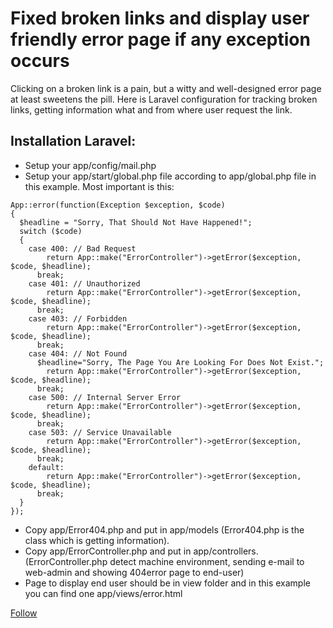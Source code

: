 <h1>Fixed broken links and display user friendly error page if any exception occurs</h1>
Clicking on a broken link is a pain, but a witty and well-designed error page at least sweetens the pill. Here is Laravel configuration for tracking broken links, getting information what and from where user request the link.

## Installation Laravel:
* Setup your app/config/mail.php
* Setup your app/start/global.php file according to app/global.php file in this example.
Most important is this:
```
App::error(function(Exception $exception, $code)
{
  $headline = "Sorry, That Should Not Have Happened!";
  switch ($code)
  {
    case 400: // Bad Request
        return App::make("ErrorController")->getError($exception, $code, $headline);
      break;
    case 401: // Unauthorized
        return App::make("ErrorController")->getError($exception, $code, $headline);
      break;
    case 403: // Forbidden
        return App::make("ErrorController")->getError($exception, $code, $headline);
      break;
    case 404: // Not Found
      $headline="Sorry, The Page You Are Looking For Does Not Exist.";
        return App::make("ErrorController")->getError($exception, $code, $headline);
      break;
    case 500: // Internal Server Error
        return App::make("ErrorController")->getError($exception, $code, $headline);
      break;
    case 503: // Service Unavailable
        return App::make("ErrorController")->getError($exception, $code, $headline);
      break;
    default:
        return App::make("ErrorController")->getError($exception, $code, $headline);
      break;
  }
});

```
* Copy app/Error404.php and put in app/models (Error404.php is the class which is getting information).
* Copy app/ErrorController.php and put in app/controllers. (ErrorController.php detect machine environment, sending e-mail to web-admin and showing 404error page to end-user)
* Page to display end user should be in view folder and in this example you can find one app/views/error.html

[Follow](https://github.com/jawadmjn)